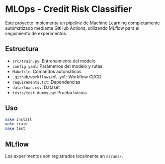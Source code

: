 
# MLOps - Credit Risk Classifier

Este proyecto implementa un pipeline de Machine Learning completamente automatizado mediante GitHub Actions, utilizando MLflow para el seguimiento de experimentos.

## Estructura

- `src/train.py`: Entrenamiento del modelo
- `config.yaml`: Parámetros del modelo y rutas
- `Makefile`: Comandos automáticos
- `.github/workflows/ml.yml`: Workflow CI/CD
- `requirements.txt`: Dependencias
- `data/loan.csv`: Dataset
- `tests/test_dummy.py`: Prueba básica

## Uso

```bash
make install
make train
make test
```

## MLflow

Los experimentos son registrados localmente en `mlruns/`.

